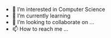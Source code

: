 
- 👀 I’m interested in Computer Science
- 🌱 I’m currently learning 
- 💞️ I’m looking to collaborate on ...
- 📫 How to reach me ...

<!---
Marrth64/Marrth64 is a ✨ special ✨ repository because its `README.md` (this file) appears on your GitHub profile.
You can click the Preview link to take a look at your changes.
--->
